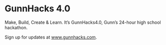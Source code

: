 # GunnHacks 4.0

Make, Build, Create & Learn. It’s GunnHacks4.0, Gunn’s 24-hour high school hackathon.

Sign up for updates at www.gunnhacks.com.
